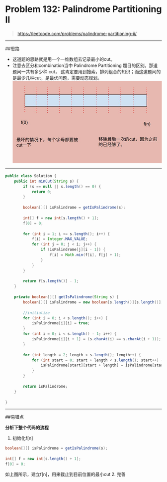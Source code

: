 # Problem 132: Palindrome Partitioning II


> https://leetcode.com/problems/palindrome-partitioning-ii/

-----------------------------------------------
##思路
* 这道题的思路就是用一个一维数组去记录最小的cut。
* 注意去区分和combination当中 Palindrome Partitioning 题目的区别。那道题问一共有多少种 cut， 这肯定要用到搜索，排列组合的知识；而这道题问的是最少几种cut，是最优问题，需要动态规划。 
 ![](minCut_0.jpg)

-------------------------------------------------
```java
public class Solution {
    public int minCut(String s) {
        if (s == null || s.length() == 0) {
            return 0;
        }
        
        boolean[][] isPalindrome = getIsPalindrome(s);
        
        int[] f = new int[s.length() + 1];
        f[0] = 0;
        
        for (int i = 1; i <= s.length(); i++) {
            f[i] = Integer.MAX_VALUE;
            for (int j = 0; j < i; j++) {
                if (isPalindrome[j][i - 1]) {
                    f[i] = Math.min(f[i], f[j] + 1);
                }
            }
        }
        
        return f[s.length()] - 1;
    }
    
    private boolean[][] getIsPalindrome(String s) {
        boolean[][] isPalindrome = new boolean[s.length()][s.length()];
        
        //initialize
        for (int i = 0; i < s.length(); i++) {
            isPalindrome[i][i] = true;
        }
        for (int i = 0; i < s.length() - 1; i++) {
            isPalindrome[i][i + 1] = (s.charAt(i) == s.charAt(i + 1));
        }
        
        for (int length = 2; length < s.length(); length++) {
            for (int start = 0; start + length < s.length(); start++) {
                isPalindrome[start][start + length] = isPalindrome[start + 1][start + length - 1] && s.charAt(start) == s.charAt(start + length);
            }
        }
        
        return isPalindrome;
    } 
    
}
```

------------------------------------------------
##易错点

**分析下整个代码的流程**

1. 初始化f[n]
```java
boolean[][] isPalindrome = getIsPalindrome(s);
        
int[] f = new int[s.length() + 1];
f[0] = 0;
```
如上图所示，建立f[n]，用来截止到目前位置的最小cut
2. 完善


























